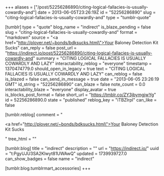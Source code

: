 +++
aliases = ["/post/52256286890/citing-logical-fallacies-is-usually-cowardly-and"]
date = 2013-06-05T23:26:19Z
id = "52256286890"
slug = "citing-logical-fallacies-is-usually-cowardly-and"
type = "tumblr-quote"

[tumblr]
type = "quote"
blog_name = "indirect"
is_blaze_pending = false
slug = "citing-logical-fallacies-is-usually-cowardly-and"
format = "markdown"
source = "<a href=\"http://plover.net/~bonds/bdksucks.html\">Your Baloney Detection Kit Sucks</a>"
can_reply = false
post_url = "https://indirect.io/post/52256286890/citing-logical-fallacies-is-usually-cowardly-and"
summary = "CITING LOGICAL FALLACIES IS USUALLY COWARDLY AND LAZY"
interactability_reblog = "everyone"
timestamp = 1370474779.0
should_open_in_legacy = true
text = "CITING LOGICAL FALLACIES IS USUALLY COWARDLY AND LAZY"
can_reblog = false
is_blazed = false
can_send_in_message = true
date = "2013-06-05 23:26:19 GMT"
id_string = "52256286890"
can_blaze = false
note_count = 0.0
interactability_blaze = "everyone"
display_avatar = true
is_blocks_post_format = false
short_url = "https://tmblr.co/ZY3jbymgjwYg"
id = 52256286890.0
state = "published"
reblog_key = "iTBZIrpl"
can_like = false

[tumblr.reblog]
comment = "<p><a href=\"http://plover.net/~bonds/bdksucks.html\">Your Baloney Detection Kit Sucks</a></p>"
tree_html = ""

[tumblr.blog]
title = "indirect"
description = ""
url = "https://indirect.io/"
uuid = "t:PgyUJU3SA2Klwyt81UWAwQ"
updated = 1739939727.0
can_show_badges = false
name = "indirect"

[tumblr.blog.tumblrmart_accessories]
+++
